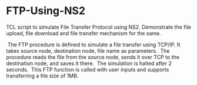# FTP-Using-NS2

TCL script to simulate File Transfer Protocol using NS2. Demonstrate the file upload, file download and file transfer mechanism for the same.

 The FTP procedure is defined to simulate a file transfer using TCP/IP. It takes source node, destination node, file name as parameters.
 The procedure reads the file from the source node, sends it over TCP to the destination node, and saves it there.
 The simulation is halted after 2 seconds.
 This FTP function is called with user inputs and supports transferring a file size of 1MB.
